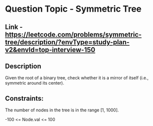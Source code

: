 # Question Topic - Symmetric Tree


## Link - https://leetcode.com/problems/symmetric-tree/description/?envType=study-plan-v2&envId=top-interview-150


## Description

Given the root of a binary tree, check whether it is a mirror of itself (i.e., symmetric around its center).

## Constraints:

The number of nodes in the tree is in the range [1, 1000].

-100 <= Node.val <= 100
